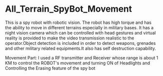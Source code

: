 # All_Terrain_SpyBot_Movement

This is a spy robot with robotic vision. The robot has high torque and has the ability to move in different terrains especially in military bases. It has a night vision camera which can be controlled with head gestures and virtual reality is provided to make the video transmission realistic to the operator.Object detection is included in order to detect weapons, grenades and other military related equipments.It also has self destruction capability.

Movement Part:
I used a RF transmitter and Receiver whose range is about 1 KM to control the ROBOT's movement and turning ON of Headlights and Controlling the Erasing feature of the spy bot
